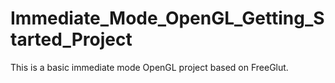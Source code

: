 # Immediate_Mode_OpenGL_Getting_Started_Project
This is a basic immediate mode OpenGL project based on FreeGlut.
